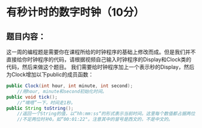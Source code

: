 # 有秒计时的数字时钟（10分）
## 题目内容：
这一周的编程题是需要你在课程所给的时钟程序的基础上修改而成。但是我们并不直接给你时钟程序的代码，请根据视频自己输入时钟程序的Display和Clock类的代码，然后来做这个题目。
我们需要给时钟程序加上一个表示秒的Display，然后为Clock增加以下public的成员函数：

```java
public Clock(int hour, int minute, int second);
    //用hour, minute和second初始化时间。
public void tick();
    //“嘀嗒”一下，时间走1秒。
public String toString();
    //返回一个String的值，以“hh:mm:ss“的形式表示当前时间。这里每个数值都占据两位，
    //不足两位时补0。如“00:01:22"。注意其中的冒号是西文的，不是中文的。
```
